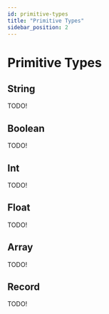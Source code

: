 ```yaml
---
id: primitive-types
title: "Primitive Types"
sidebar_position: 2
---
```


# Primitive Types

## String

TODO!

## Boolean

TODO!

## Int

TODO!

## Float

TODO!

## Array

TODO!

## Record

TODO!
